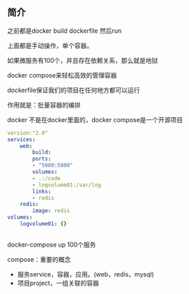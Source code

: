 ## 简介

之前都是docker build dockerfile 然后run

上面都是手动操作，单个容器。

如果微服务有100个，并且存在依赖关系，那么就是地狱



docker compose来轻松高效的管理容器



dockerfile保证我们的项目在任何地方都可以运行



作用就是：批量容器的编排

docker 不是在docker里面的，docker compose是一个开源项目

```yaml
version:"2.0"
services:
	web:
		build:
		ports:
		- "5000:5000"
		volumes:
		- .:/code
		- logvolume01:/var/log
		links:
		- redis
    redis:
    	image: redis
volumes:
	logvolume01: {}
       
```

docker-compose up 100个服务

compose：重要的概念

* 服务service，容器，应用。(web，redis，mysql)
* 项目project，一组关联的容器